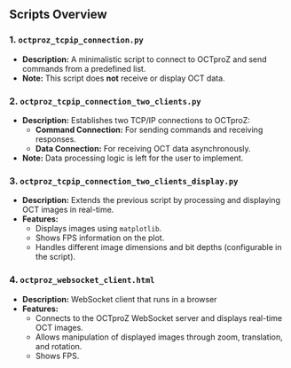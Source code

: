 ## Scripts Overview

### 1. `octproz_tcpip_connection.py`

- **Description:** A minimalistic script to connect to OCTproZ and send commands from a predefined list.
- **Note:** This script does **not** receive or display OCT data.

### 2. `octproz_tcpip_connection_two_clients.py`

- **Description:** Establishes two TCP/IP connections to OCTproZ:
  - **Command Connection:** For sending commands and receiving responses.
  - **Data Connection:** For receiving OCT data asynchronously.
- **Note:** Data processing logic is left for the user to implement.

### 3. `octproz_tcpip_connection_two_clients_display.py`

- **Description:** Extends the previous script by processing and displaying OCT images in real-time.
- **Features:**
  - Displays images using `matplotlib`.
  - Shows FPS information on the plot.
  - Handles different image dimensions and bit depths (configurable in the script).


### 4. `octproz_websocket_client.html`

- **Description:** WebSocket client that runs in a browser
- **Features:**
  - Connects to the OCTproZ WebSocket server and displays real-time OCT images.
  - Allows manipulation of displayed images through zoom, translation, and rotation.
  - Shows FPS.
